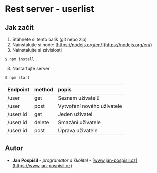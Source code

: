 # Rest server - userlist

## Jak začít

1. Stáhněte si tento balík (git nebo zip)
2. Nainstalujte si node: [https://nodejs.org/en/](https://nodejs.org/en/)
3. Nainstalujte si závislosti

```
$ npm install
```

3. Nastartujte server

```
$ npm start
```

| Endpoint  | method | popis                      |
| :-------- | :----- | :------------------------- |
| /user     | get    | Seznam uživatelů           |
| /user     | post   | Vytvoření nového uživatele |
| /user/:id | get    | Jeden uživatel             |
| /user/:id | delete | Smazání uživatele          |
| /user/:id | post   | Úprava uživatele           |

## Autor

- **Jan Pospíšil** - _programátor a školitel_ - [www.jan-pospisil.cz](https://www.jan-pospisil.cz)
